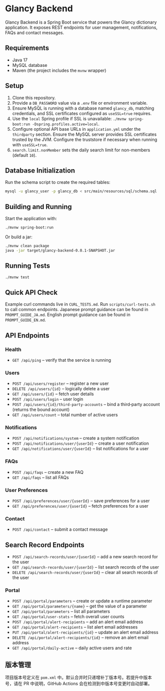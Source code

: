 # Glancy Backend

Glancy Backend is a Spring Boot service that powers the Glancy dictionary application. It exposes REST endpoints for user management, notifications, FAQs and contact messages.

## Requirements

- Java 17
- MySQL database
- Maven (the project includes the `mvnw` wrapper)

## Setup

1. Clone this repository.
2. Provide a `DB_PASSWORD` value via a `.env` file or environment variable.
3. Ensure MySQL is running with a database named `glancy_db`, matching credentials, and SSL certificates configured as `useSSL=true` requires.
4. Use the `local` Spring profile if SSL is unavailable: `./mvnw spring-boot:run -Dspring.profiles.active=local`.
5. Configure optional API base URLs in `application.yml` under the `thirdparty` section.
Ensure the MySQL server provides SSL certificates trusted by the JVM. Configure the truststore if necessary when running with `useSSL=true`.
6. `search.limit.nonMember` sets the daily search limit for non-members (default `10`).

## Database Initialization

Run the schema script to create the required tables:
```bash
mysql -u glancy_user -p glancy_db < src/main/resources/sql/schema.sql
```

## Building and Running

Start the application with:

```bash
./mvnw spring-boot:run
```

Or build a jar:

```bash
./mvnw clean package
java -jar target/glancy-backend-0.0.1-SNAPSHOT.jar
```

## Running Tests

```bash
./mvnw test
```
## Quick API Check
Example curl commands live in `CURL_TESTS.md`. Run `scripts/curl-tests.sh` to call common endpoints.
Japanese prompt guidance can be found in `PROMPT_GUIDE_JA.md`.
English prompt guidance can be found in `PROMPT_GUIDE_EN.md`.
## API Endpoints


### Health
- `GET /api/ping` – verify that the service is running

### Users
- `POST /api/users/register` – register a new user
- `DELETE /api/users/{id}` – logically delete a user
- `GET /api/users/{id}` – fetch user details
- `POST /api/users/login` – user login
- `POST /api/users/{id}/third-party-accounts` – bind a third‑party account (returns the bound account)
- `GET /api/users/count` – total number of active users

### Notifications
- `POST /api/notifications/system` – create a system notification
- `POST /api/notifications/user/{userId}` – create a user notification
- `GET /api/notifications/user/{userId}` – list notifications for a user

### FAQs
- `POST /api/faqs` – create a new FAQ
- `GET /api/faqs` – list all FAQs

### User Preferences
- `POST /api/preferences/user/{userId}` – save preferences for a user
- `GET /api/preferences/user/{userId}` – fetch preferences for a user

### Contact
- `POST /api/contact` – submit a contact message

## Search Record Endpoints

- `POST /api/search-records/user/{userId}` – add a new search record for the user
- `GET /api/search-records/user/{userId}` – list search records of the user
- `DELETE /api/search-records/user/{userId}` – clear all search records of the user


### Portal
- `POST /api/portal/parameters` – create or update a runtime parameter
- `GET /api/portal/parameters/{name}` – get the value of a parameter
- `GET /api/portal/parameters` – list all parameters
- `GET /api/portal/user-stats` – fetch overall user counts
- `POST /api/portal/alert-recipients` – add an alert email address
- `GET /api/portal/alert-recipients` – list alert email addresses
- `PUT /api/portal/alert-recipients/{id}` – update an alert email address
- `DELETE /api/portal/alert-recipients/{id}` – remove an alert email address
- `GET /api/portal/daily-active` – daily active users and rate


## 版本管理

项目版本号定义在 `pom.xml` 中。默认合并时只递增补丁版本号。若提升中版本号，请在 PR 中说明，GitHub Actions 会在检测到中版本号变更时自动部署。

